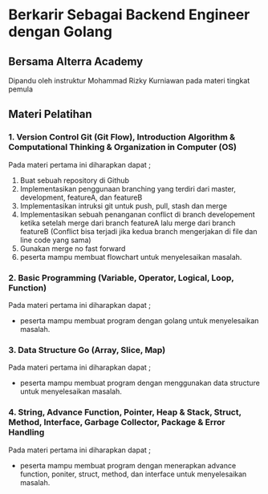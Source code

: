 # Berkarir Sebagai Backend Engineer dengan Golang
## Bersama Alterra Academy

Dipandu oleh instruktur Mohammad Rizky Kurniawan pada materi tingkat pemula

## Materi Pelatihan
### 1. Version Control Git (Git Flow), Introduction Algorithm & Computational Thinking & Organization in Computer (OS)
Pada materi pertama ini diharapkan dapat ;
  1. Buat sebuah repository di Github
  2. Implementasikan penggunaan branching yang terdiri dari master,
  development, featureA, dan featureB
  3. Implementasikan intruksi git untuk push, pull, stash dan merge
  4. Implementasikan sebuah penanganan conflict di branch developement ketika
  setelah merge dari branch featureA lalu merge dari branch featureB (Conflict
  bisa terjadi jika kedua branch mengerjakan di file dan line code yang sama)
  5. Gunakan merge no fast forward
  6. peserta mampu membuat flowchart untuk menyelesaikan masalah.

### 2. Basic Programming (Variable, Operator, Logical, Loop, Function)
Pada materi pertama ini diharapkan dapat ;
  - peserta mampu membuat program dengan golang untuk menyelesaikan masalah.

### 3. Data Structure Go (Array, Slice, Map)
Pada materi pertama ini diharapkan dapat ;
  - peserta mampu membuat program dengan menggunakan data structure untuk
menyelesaikan masalah.

### 4. String, Advance Function, Pointer, Heap & Stack, Struct, Method, Interface, Garbage Collector, Package & Error Handling
Pada materi pertama ini diharapkan dapat ;
  - peserta mampu membuat program dengan menerapkan advance function, poniter, struct, method, dan interface untuk menyelesaikan masalah.

